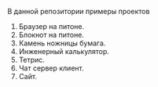 В данной репозитории примеры проектов
1. Браузер на питоне.
2. Блокнот на питоне.
3. Камень ножницы бумага.
4. Инженерный калькулятор.
5. Тетрис.
6. Чат сервер клиент.
7. Сайт.
